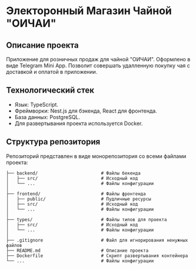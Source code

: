 # Электоронный Магазин Чайной "ОИЧАИ"
## Описание проекта

Приложение для розничных продаж для чайной "ОИЧАИ". Оформлено в виде Telegram Mini App. Позволит совершать удалленную покупку чая с доставкой и оплатой в приложении. 

## Технологический стек

+ Язык: TypeScript.
+ Фреймворки: Nest.js для бэкенда, React для фронтенда.
+ База данных: PostgreSQL.
+ Для развертывания проекта используется Docker.

## Структура репозитория

Репозиторий представлен в виде монорепозитория со всеми файлами проекта:
```
├── backend/                        # Файлы бекенда
│   ├── src/                        # Исходный код
│   └── ...                         # Файлы конфигурации
│
├── frontend/                       # Файлы фронтенда
│   ├── public/                     # Пудличные ресурсы
│   ├── src/                        # Исходный код
│   └── ...                         # Файлы конфигурации
│
├── types/                          # Файлы типов для проекта
│   ├── src/                        # Исходный код
│   └── ...                         # Файлы конфигурации
│
├── .gitignore                      # Файл для игнорирования ненужных файлов
├── README.md                       # Описание проекта
├── Dockerfile                      # Скрипт развертывания контейнера
└── ...                             # Файлы конфигурации
```
